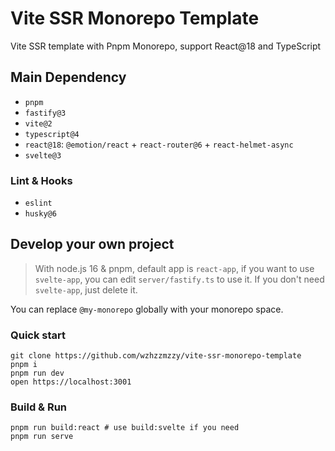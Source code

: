 # Vite SSR Monorepo Template

Vite SSR template with Pnpm Monorepo, support React@18 and TypeScript

## Main Dependency

- `pnpm`
- `fastify@3`
- `vite@2`
- `typescript@4`
- `react@18`: `@emotion/react` + `react-router@6` + `react-helmet-async`
- `svelte@3`

### Lint & Hooks

- `eslint`
- `husky@6`

## Develop your own project

> With node.js 16 & pnpm, default app is `react-app`, if you want to use `svelte-app`, you can edit `server/fastify.ts` to use it.
If you don't need `svelte-app`, just delete it.

You can replace `@my-monorepo` globally with your monorepo space.

### Quick start

```shell
git clone https://github.com/wzhzzmzzy/vite-ssr-monorepo-template
pnpm i
pnpm run dev
open https://localhost:3001
```

### Build & Run

```shell
pnpm run build:react # use build:svelte if you need
pnpm run serve
```
